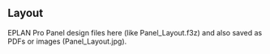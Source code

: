 ## Layout
 EPLAN Pro Panel design files here (like Panel_Layout.f3z) and also saved as PDFs or images (Panel_Layout.jpg).